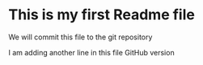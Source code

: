 # This is my first Readme file
We will commit this file to the git repository

I am adding another line in this file
GitHub version 
